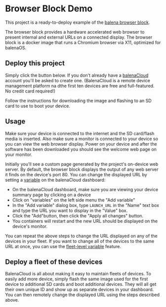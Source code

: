 # Browser Block Demo
This project is a ready-to-deploy example of the [balena browser block](https://github.com/balena-labs-projects/browser).

The browser block provides a hardware accelerated web browser to present internal and external URLs on a connected display. The browser block is a docker image that runs a Chromium browser via X11, optimized for balenaOS.

## Deploy this project

Simply click the button below. If you don't already have a [balenaCloud](https://www.balena.io/) account you'll be asked to create one. (BalenaCloud is a remote device management platform na dthe first ten devices are free and full-featured. No credit card required!)

Follow the instructions for downloading the image and flashing to an SD card to use to boot your device.

## Usage

Make sure your device is connected to the internet and the SD card/flash media is inserted. Also make sure a monitor is connected to your device so you can view the web browser display. Power on your device and after the software has been downloaded you should see the welcome web page on your monitor.

Initially you'll see a custom page generated by the project's on-device web server. By default, the browser block displays the output of any web server it finds on the device's port 80. You can change the displayed URL by setting a [variable](https://docs.balena.io/learn/manage/variables/) on the balenaCloud dashboard:

- On the balenaCloud dashboard, make sure you are viewing your device summary page by clicking on a device
- Click on "variables" on the left side menu the "Add variable"
- In the "Add variable" dialog box, type `LAUNCH_URL` in the "Name" text box and type the URL you want to display in the "Value" box.
- Click the "Add"button, then click the "Apply all changes" button.
- You containers will restart and the new URL should be displayed on the device's monitor.

You can repeat the above steps to change the URL displayed on any of the devices in your fleet. If you want to change all of the devices to the same URL at once, you can use the [fleet-level variable](https://docs.balena.io/learn/manage/variables/#fleet-wide-variables) feature.


## Deploy a fleet of these devices

BalenaCloud is all about making it easy to maintain fleets of devices. To easily add more device, simply flash the same image used for the first device to additional SD cards and boot additional devices. They will all get their own unique ID and show up as separate devices in your dashboard. You can then remotely change the displayed URL using the steps described above. 
